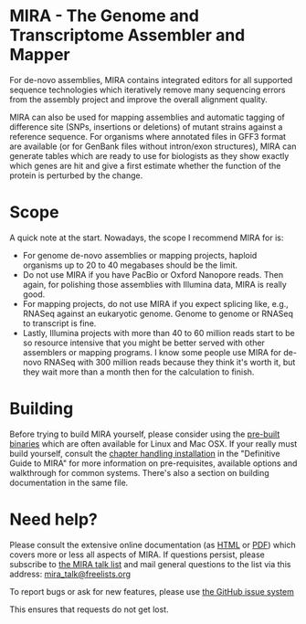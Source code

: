 # MIRA - The Genome and Transcriptome Assembler and Mapper

For de-novo assemblies, MIRA contains integrated editors for all supported sequence technologies which iteratively remove many sequencing errors from the assembly project and improve the overall alignment quality.

MIRA can also be used for mapping assemblies and automatic tagging of difference site (SNPs, insertions or deletions) of mutant strains against a reference sequence.
For organisms where annotated files in GFF3 format are available (or for GenBank files without intron/exon structures), MIRA can generate tables which are ready to use for biologists as they show exactly which genes are hit and give a first estimate whether the function of the protein is perturbed by the change.

# Scope

A quick note at the start. Nowadays, the scope I recommend MIRA
for is:

- For genome de-novo assemblies or mapping projects, haploid organisms up
  to 20 to 40 megabases should be the limit.
- Do not use MIRA if you have PacBio or Oxford Nanopore reads. Then again,
  for polishing those assemblies with Illumina data, MIRA is really good.
- For mapping projects, do not use MIRA if you expect splicing like, e.g.,
  RNASeq against an eukaryotic genome. Genome to genome or RNASeq to
  transcript is fine.
- Lastly, Illumina projects with more than 40 to 60 million reads start to
  be so resource intensive that you might be better served with other
  assemblers or mapping programs. I know some people use MIRA for de-novo
  RNASeq with 300 million reads because they think it's worth it, but they
  wait more than a month then for the calculation to finish.

# Building

Before trying to build MIRA yourself, please consider using the [pre-built
binaries](https://github.com/bachev/mira/releases) which are often available
for Linux and Mac OSX. If your really must build yourself, consult the
[chapter handling
installation](http://mira-assembler.sourceforge.net/docs/DefinitiveGuideToMIRA.html#chap_installation)
in the "Definitive Guide to MIRA" for more information on pre-requisites,
available options and walkthrough for common systems. There's also a section
on building documentation in the same file.

# Need help?

Please consult the extensive online documentation (as
[HTML](http://mira-assembler.sourceforge.net/docs/DefinitiveGuideToMIRA.html)
or
[PDF](http://mira-assembler.sourceforge.net/docs/DefinitiveGuideToMIRA.pdf))
which covers more or less all aspects of MIRA. If questions persist, please
subscribe to [the MIRA talk list](https://www.freelists.org/list/mira_talk)
and mail general questions to the list via this address:
  mira_talk@freelists.org

To report bugs or ask for new features, please use
 [the GitHub issue system](https://github.com/bachev/mira/issues)

This ensures that requests do not get lost.
